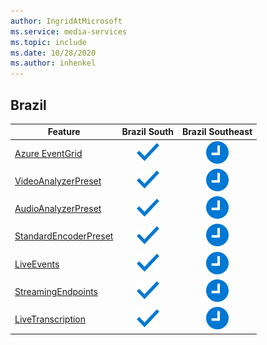 ```yaml
---
author: IngridAtMicrosoft
ms.service: media-services 
ms.topic: include
ms.date: 10/28/2020
ms.author: inhenkel
---
```


<!--Feature availability in region-->
## Brazil

| Feature | Brazil South | Brazil Southeast |
| --- | :---: | :---: |
| [Azure EventGrid](../monitoring/reacting-to-media-services-events.md) |![Azure EventGrid Brazil South general availability](../media/azure-clouds-regions/ga.svg)  |![Azure EventGrid Brazil Southeast future](../media/azure-clouds-regions/planned-active.svg) |
| [VideoAnalyzerPreset](../analyze-video-audio-files-concept.md) |![VideoAnalyzerPreset Brazil South general availability](../media/azure-clouds-regions/ga.svg)  | ![VideoAnalyzerPreset Brazil Southeast future](../media/azure-clouds-regions/planned-active.svg) |
| [AudioAnalyzerPreset](../analyze-video-audio-files-concept.md) |![AudioAnalyzerPreset Brazil South general availability](../media/azure-clouds-regions/ga.svg)  | ![AudioAnalyzerPreset Brazil Southeast future](../media/azure-clouds-regions/planned-active.svg) |
| [StandardEncoderPreset](../encoding-concept.md) |![StandardEncoderPreset Brazil South general availability](../media/azure-clouds-regions/ga.svg)  | ![StandardEncoderPreset Brazil Southeast future](../media/azure-clouds-regions/planned-active.svg) |
| [LiveEvents](../live-streaming-overview.md) |![LiveEvents Brazil South general availability](../media/azure-clouds-regions/ga.svg)  | ![LiveEvents Brazil Southeast future](../media/azure-clouds-regions/planned-active.svg) |
| [StreamingEndpoints](../streaming-endpoint-concept.md) |![StreamingEndpoints Brazil South general availability](../media/azure-clouds-regions/ga.svg) | ![StreamingEndpoints Brazil Southeast future](../media/azure-clouds-regions/planned-active.svg)  |
| [LiveTranscription](../live-transcription.md) |![LiveTranscription Brazil South general availability](../media/azure-clouds-regions/ga.svg) |![LiveTranscription Brazil Southeast future](../media/azure-clouds-regions/planned-active.svg) |
